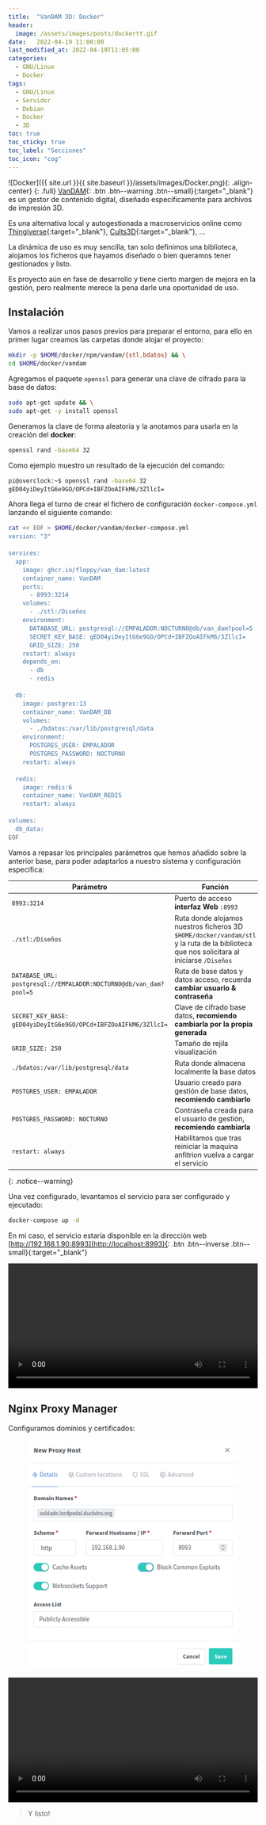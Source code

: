 ```yaml
---
title:  "VanDAM 3D: Docker"
header:
  image: /assets/images/posts/dockertt.gif
date:   2022-04-19 11:00:00
last_modified_at: 2022-04-19T11:05:00
categories:
  - GNU/Linux
  - Docker
tags:
  - GNU/Linux
  - Servidor
  - Debian
  - Docker
  - 3D
toc: true
toc_sticky: true
toc_label: "Secciones"
toc_icon: "cog"
---
```


![Docker]({{ site.url }}{{ site.baseurl }}/assets/images/Docker.png){: .align-center}
{: .full}
[VanDAM](https://github.com/Floppy/van_dam){: .btn .btn--warning .btn--small}{:target="_blank"} es un gestor de contenido digital, diseñado específicamente para archivos de impresión 3D.

Es una alternativa local y autogestionada a macroservicios online como [Thingiverse](https://www.thingiverse.com/){:target="_blank"}, [Cults3D](https://cults3d.com/){:target="_blank"}, ... 

La dinámica de uso es muy sencilla, tan solo definimos una biblioteca, alojamos los ficheros que hayamos diseñado o bien queramos tener gestionados y listo.

Es proyecto aún en fase de desarrollo y tiene cierto margen de mejora en la gestión, pero realmente merece la pena darle una oportunidad de uso.

## Instalación

Vamos a realizar unos pasos previos para preparar el entorno, para ello en primer lugar creamos las carpetas donde alojar el proyecto:

```bash
mkdir -p $HOME/docker/npm/vandam/{stl,bdatos} && \
cd $HOME/docker/vandam
```

Agregamos el paquete `openssl` para generar una clave de cifrado para la base de datos:

```bash
sudo apt-get update && \
sudo apt-get -y install openssl
```

Generamos la clave de forma aleatoria y la anotamos para usarla en la creación del **docker**:

```bash
openssl rand -base64 32
```

Como ejemplo muestro un resultado de la ejecución del comando:

```bash
pi@overclock:~$ openssl rand -base64 32
gED04yiDeyItG6e9GO/OPCd+IBFZOoAIFkM6/3ZllcI=
```

Ahora llega el turno de crear el fichero de configuración `docker-compose.yml` lanzando el siguiente comando:

```bash
cat << EOF > $HOME/docker/vandam/docker-compose.yml
version: "3"

services:
  app:
    image: ghcr.io/floppy/van_dam:latest
    container_name: VanDAM
    ports:
      - 8993:3214
    volumes:
      - ./stl:/Diseños
    environment:
      DATABASE_URL: postgresql://EMPALADOR:NOCTURNO@db/van_dam?pool=5
      SECRET_KEY_BASE: gED04yiDeyItG6e9GO/OPCd+IBFZOoAIFkM6/3ZllcI=
      GRID_SIZE: 250
    restart: always
    depends_on:
      - db
      - redis

  db:
    image: postgres:13
    container_name: VanDAM_DB
    volumes:
      - ./bdatos:/var/lib/postgresql/data
    environment:
      POSTGRES_USER: EMPALADOR
      POSTGRES_PASSWORD: NOCTURNO
    restart: always

  redis:
    image: redis:6
    container_name: VanDAM_REDIS
    restart: always

volumes:
  db_data:
EOF
```

Vamos a repasar los principales parámetros que hemos añadido sobre la anterior base, para poder adaptarlos a nuestro sistema y configuración especifica:

| Parámetro | Función |
| ------ | ------ |
| `8993:3214` | Puerto de acceso **interfaz Web** `:8993` |
| `./stl:/Diseños` | Ruta donde alojamos nuestros ficheros 3D `$HOME/docker/vandam/stl` y la ruta de la biblioteca que nos solicitara al iniciarse `/Diseños` |
| `DATABASE_URL: postgresql://EMPALADOR:NOCTURNO@db/van_dam?pool=5` | Ruta de base datos y datos acceso, recuerda **cambiar usuario & contraseña** |
| `SECRET_KEY_BASE: gED04yiDeyItG6e9GO/OPCd+IBFZOoAIFkM6/3ZllcI=` | Clave de cifrado base datos, **recomiendo cambiarla por la propia generada** |
| `GRID_SIZE: 250` | Tamaño de rejila visualización |
| `./bdatos:/var/lib/postgresql/data` | Ruta donde almacena localmente la base datos |
| `POSTGRES_USER: EMPALADOR` | Usuario creado para gestión de base datos, **recomiendo cambiarlo** |
| `POSTGRES_PASSWORD: NOCTURNO` | Contraseña creada para el usuario de gestión, **recomiendo cambiarla** |
| `restart: always` | Habilitamos que tras reiniciar la maquina anfitrion vuelva a cargar el servicio |
{: .notice--warning}

Una vez configurado, levantamos el servicio para ser configurado y ejecutado:

```bash
docker-compose up -d
```

En mi caso, el servicio estaría disponible en la dirección web [http://192.168.1.90:8993](http://localhost:8993){: .btn .btn--inverse .btn--small}{:target="_blank"}

<div class="lordvideo">
   <video  style="display:block; width:100%; height:auto;" controls loop="loop">
       <source src="{{ site.baseurl }}/assets/videos/vandam.mp4" type="video/mp4" />
   </video>
</div>

## Nginx Proxy Manager

Configuramos dominios y certificados:

<figure>
    <a href="/assets/images/posts/vandam.png"><img src="/assets/images/posts/vandam.png"></a>
</figure>

<div class="lordvideo">
   <video  style="display:block; width:100%; height:auto;" controls loop="loop">
       <source src="{{ site.baseurl }}/assets/videos/npm05.mp4" type="video/mp4" />
   </video>
</div>

> Y listo!
